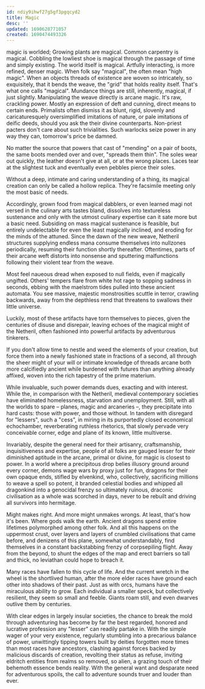 ```yaml
---
id: ndiy9ihwf27g5gf3pgqcyd2
title: Magic
desc: ''
updated: 1690628771057
created: 1690474493326
---
```


magic is worlded;
Growing plants are magical. Common carpentry is magical. Cobbling the lowliest
shoe is magical through the passage of time and simply existing.
The world itself is magical.
Artfully interacting, is more refined, denser magic. When folk say "magical",
the often mean "high magic". When an objects threads of existence
are woven so intricately, so exquisitely, that it bends the weave,
the "grid" that holds reality itself. That's what one calls "magical".
Mundance things are still, inherently, magical, if just slightly.
Manipulating the weave directly is arcane magic. It's raw, crackling power.
Mostly an expression of deft and cunning, direct means to certain ends.
Primalists often dismiss it as blunt, rigid, slovenly and caricaturesquely oversimplified
imitations of nature, or pale imitations of deific deeds, should you ask the their
divine counterparts. Non-priest pacters don't care about such trivialities.
Such warlocks seize power in any way they can, tomorrow's price be damned.

No matter the source that powers that cast of "mending" on a pair of boots,
the same boots mended over and over, "spreads them thin". The soles wear out quickly,
the leather doesn't give at all, or at the wrong places.
Laces tear at the slightest tuck and eventually even pebbles pierce their soles.

Without a deep, intimate and caring understanding of a thing, its magical creation
can only be called a hollow replica.
They're facsimile meeting only the most basic of needs.

Accordingly, grown food from magical dabblers, or even learned magi not versed
in the culinary arts tastes bland, dissolves into textureless sustenance
and only with the utmost culinary expertise can it sate more but a basic need.
Subsiding on mass magical sustenance is feasible, but entirely undelectable for
even the least magically inclined, and eroding for the minds of the attuned.
Since the dawn of the new weave, Netheril structures supplying endless mana
consume themselves into nullzones periodically, resuming their function shortly thereafter.
Oftentimes, parts of their arcane weft distorts into nonsense and sputtering
malfunctions following their violent tear from the weave.

Most feel naueous dread when exposed to null fields, even if magically ungifted.
Others' tempers flare from white hot rage to sopping sadness in seconds,
ebbing with the maelstrom tides pulled into these ancient automata.
You see massive, majestic monstrosities scuttle in terror, crawling backwards,
away from the depthless rend that threatens to swallows their little universe.

Luckily, most of these artifacts have torn themselves to pieces,
given the centuries of disuse and disrepair, leaving echoes of the magical might
of the Netheril, often fashioned into powerful artifacts by adventurous tinkerers.

If you don't allow time to nestle and weed the elements of your creation,
but force them into a newly fashioned state in fractions of a second,
all through the sheer might of your will or intimate knowledge of threads
arcane both more calcifiedly ancient while burdened with futures than anything
already affixed, woven into the rich tapestry of the prime materium.

While invaluable, such power demands dues, exacting and with interest.
While the, in comparison with the Netheril, medieval contemporary societies
have eliminated homelessness, starvation and unemployment. Still,
with all the worlds to spare – planes, magic and arcaneries –, they precipitate
into hard casts: those with power, and those without.
In tandem with disregard for "lessers", such a "cess", in miring in its purportedly
closed economical echochamber, reverberating ruthless rhetorics,
that slowly pervade very conceivable corner, edge and plane of its known,
little multiverse.

Invariably, despite the general need for their artisanry, craftsmanship,
inquisitiveness and expertise, people of all folks are gauged lesser
for their diminished aptitude in the arcane, primal or divine,
for magic is closest to power. In a world where a precipitous drop
belies illusory ground around every corner, demons wage wars by proxy
just for fun, dragons for their own opaque ends, stifled by elvenkind,
who, collectively, sacrificing millions to weave a spell so potent,
it branded celestial bodies and whipped all dragonkind into a genocidal frenzy
so ultimately ruinous, draconic civilisation as a whole was scorched in days,
never to be rebuilt and driving all survivors into hermitage.

Might makes right.
And more might unmakes wrongs. At least, that's how it's been.
Where gods walk the earth. Ancient dragons spend entire lifetimes polymorphed
among other folk. And all this happens on the uppermost crust, over layers
and layers of crumbled civilisations that came before, and denizens of this
plane, somewhat understandably, find themselves in a constant backstabbing
frenzy of corpsepiling flight. Away from the beyond, to shunt the edges of the map
and erect barriers so tall and thick, no leviathan could hope to breach it.

Many races have fallen to this cycle of life. And the current wretch in the wheel
is the shortlived human, after the more elder races have ground each other into
shadows of their past. Just as with orcs, humans have the miraculous ability to grow.
Each individual a smaller speck, but collectively resilient, they seem so small
and feeble. Giants roam still, and even dwarves outlive them by centuries.

With clear edges in largely insular societies, the chance to break the mold through
adventuring has become by far the best regarded, honored and lucrative profession
any "lesser" can readily partake in. With the simple wager of your very existence,
regularly stumbling into a precarious balance of power, unwittingly tipping towers
built by deities forgotten more times than most races have ancestors,
clashing against forces backed by malicious discards of creation,
revolting their status as refuse, inviting eldritch entities from realms so removed,
so alien, a grazing touch of their behemoth essence bends reality.
With the general want and desparate need for adventurous spoils, the call to adventure
sounds truer and louder than ever.